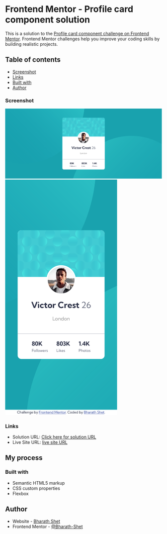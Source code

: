 # Frontend Mentor - Profile card component solution

This is a solution to the [Profile card component challenge on Frontend Mentor](https://www.frontendmentor.io/challenges/profile-card-component-cfArpWshJ). Frontend Mentor challenges help you improve your coding skills by building realistic projects.

## Table of contents

- [Screenshot](#screenshot)
- [Links](#links)
- [Built with](#built-with)
- [Author](#author)

### Screenshot

![](./design/screenshot01.png)
![](./design/screenshot02.png)

### Links

- Solution URL: [Click here for solution URL](https://www.frontendmentor.io/challenges/profile-card-component-cfArpWshJ/hub/flexboxmedia-queries-NjQF7je9J)
- Live Site URL: [live site URL](https://zealous-noether-8231b1.netlify.app/)

## My process

### Built with

- Semantic HTML5 markup
- CSS custom properties
- Flexbox

## Author

- Website - [Bharath Shet](https://www.your-site.com)
- Frontend Mentor - [@Bharath-Shet](https://www.frontendmentor.io/profile/Bharath-Shet)

